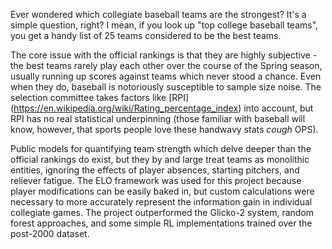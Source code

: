Ever wondered which collegiate baseball teams are the strongest? It's a simple question, right? I mean, if you look up "top college baseball teams", you get a handy list of 25 teams considered to be the best teams.

The core issue with the official rankings is that they are highly subjective - the best teams rarely play each other over the course of the Spring season, usually running up scores against teams which never stood a chance. Even when they do, baseball is notoriously susceptible to sample size noise. The selection committee takes factors like [RPI] (https://en.wikipedia.org/wiki/Rating_percentage_index) into account, but RPI has no real statistical underpinning (those familiar with baseball will know, however, that sports people love these handwavy stats *cough* OPS).

Public models for quantifying team strength which delve deeper than the official rankings do exist, but they by and large treat teams as monolithic entities, ignoring the effects of player absences, starting pitchers, and reliever fatigue. The ELO framework was used for this project because player modifications can be easily baked in, but custom calculations were necessary to more accurately represent the information gain in individual collegiate games. The project outperformed the Glicko-2 system, random forest approaches, and some simple RL implementations trained over the post-2000 dataset.

